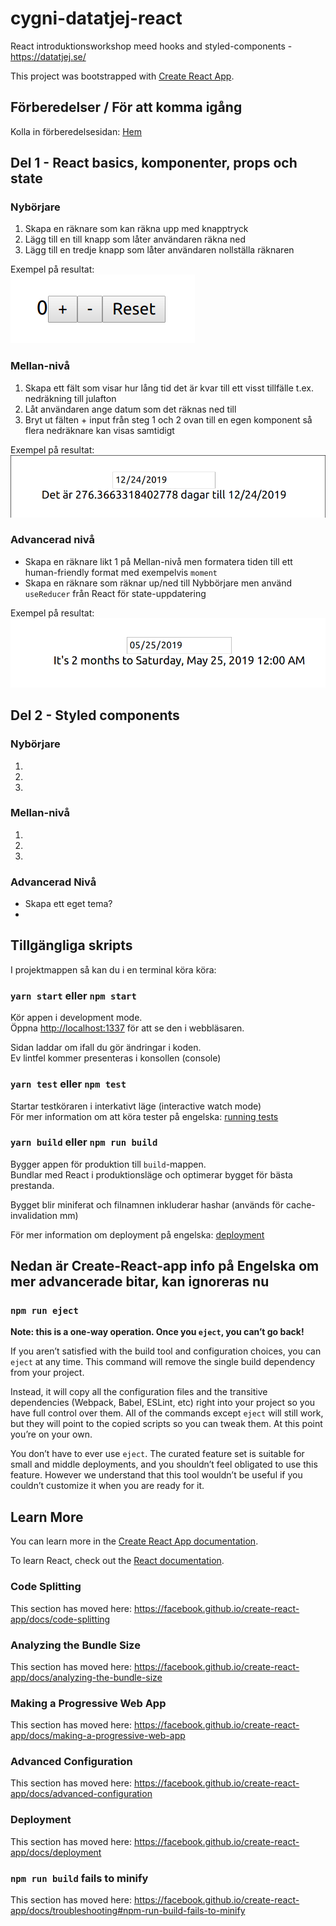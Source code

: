 # cygni-datatjej-react
React introduktionsworkshop meed hooks and styled-components - https://datatjej.se/

This project was bootstrapped with [Create React App](https://github.com/facebook/create-react-app).

## Förberedelser / För att komma igång
Kolla in förberedelsesidan: [Hem](https://github.com/cygni/cygni-datatjej-react/wiki/Hem)

## Del 1 - React basics, komponenter, props och state

### Nybörjare
1. Skapa en räknare som kan räkna upp med knapptryck
2. Lägg till en till knapp som låter användaren räkna ned
3. Lägg till en tredje knapp som låter användaren nollställa räknaren

Exempel på resultat:<br>
<img src='counter.png'>

### Mellan-nivå
1. Skapa ett fält som visar hur lång tid det är kvar till ett visst tillfälle t.ex. nedräkning till julafton
2. Låt användaren ange datum som det räknas ned till
3. Bryt ut fälten + input från steg 1 och 2 ovan till en egen komponent så flera nedräknare kan visas samtidigt

Exempel på resultat:
<img src='countdown.png'>

### Advancerad nivå
* Skapa en räknare likt 1 på Mellan-nivå men formatera tiden till ett human-friendly format med exempelvis `moment`
* Skapa en räknare som räknar up/ned till Nybbörjare men använd `useReducer` från React för state-uppdatering 


Exempel på resultat:
<img src='countdown-adv.png'>

## Del 2 - Styled components

### Nybörjare
1.
2.
3.

### Mellan-nivå
1.
2.
3.

### Advancerad Nivå
* Skapa ett eget tema?
* 

## Tillgängliga skripts

I projektmappen så kan du i en terminal köra köra:

### `yarn start` eller `npm start` 

Kör appen i development mode.<br>
Öppna [http://localhost:1337](http://localhost:1337) för att se den i webbläsaren.

Sidan laddar om ifall du gör ändringar i koden.<br>
Ev lintfel kommer presenteras i konsollen (console)

### `yarn test` eller `npm test` 

Startar testköraren i interkativt läge (interactive watch mode)<br>
För mer information om att köra tester på engelska: [running tests](https://facebook.github.io/create-react-app/docs/running-tests)

###  `yarn build` eller `npm run build` 

Bygger appen för produktion till `build`-mappen.<br>
Bundlar med React i produktionsläge och optimerar bygget för bästa prestanda.

Bygget blir miniferat och filnamnen inkluderar hashar (används för cache-invalidation mm)

För mer information om deployment på engelska: [deployment](https://facebook.github.io/create-react-app/docs/deployment)

## Nedan är Create-React-app info på Engelska om mer advancerade bitar, kan ignoreras nu

### `npm run eject`

**Note: this is a one-way operation. Once you `eject`, you can’t go back!**

If you aren’t satisfied with the build tool and configuration choices, you can `eject` at any time. This command will remove the single build dependency from your project.

Instead, it will copy all the configuration files and the transitive dependencies (Webpack, Babel, ESLint, etc) right into your project so you have full control over them. All of the commands except `eject` will still work, but they will point to the copied scripts so you can tweak them. At this point you’re on your own.

You don’t have to ever use `eject`. The curated feature set is suitable for small and middle deployments, and you shouldn’t feel obligated to use this feature. However we understand that this tool wouldn’t be useful if you couldn’t customize it when you are ready for it.

## Learn More

You can learn more in the [Create React App documentation](https://facebook.github.io/create-react-app/docs/getting-started).

To learn React, check out the [React documentation](https://reactjs.org/).

### Code Splitting

This section has moved here: https://facebook.github.io/create-react-app/docs/code-splitting

### Analyzing the Bundle Size

This section has moved here: https://facebook.github.io/create-react-app/docs/analyzing-the-bundle-size

### Making a Progressive Web App

This section has moved here: https://facebook.github.io/create-react-app/docs/making-a-progressive-web-app

### Advanced Configuration

This section has moved here: https://facebook.github.io/create-react-app/docs/advanced-configuration

### Deployment

This section has moved here: https://facebook.github.io/create-react-app/docs/deployment

### `npm run build` fails to minify

This section has moved here: https://facebook.github.io/create-react-app/docs/troubleshooting#npm-run-build-fails-to-minify
